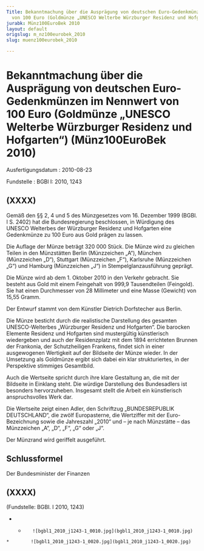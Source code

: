 ```yaml
---
Title: Bekanntmachung über die Ausprägung von deutschen Euro-Gedenkmünzen im Nennwert
  von 100 Euro (Goldmünze „UNESCO Welterbe Würzburger Residenz und Hofgarten“)
jurabk: Münz100EuroBek 2010
layout: default
origslug: m_nz100eurobek_2010
slug: muenz100eurobek_2010

---
```


# Bekanntmachung über die Ausprägung von deutschen Euro-Gedenkmünzen im Nennwert von 100 Euro (Goldmünze „UNESCO Welterbe Würzburger Residenz und Hofgarten“) (Münz100EuroBek 2010)

Ausfertigungsdatum
:   2010-08-23

Fundstelle
:   BGBl I: 2010, 1243

## (XXXX)

Gemäß den §§ 2, 4 und 5 des Münzgesetzes vom 16. Dezember 1999 (BGBl.
I S. 2402) hat die Bundesregierung beschlossen, in Würdigung des
UNESCO Welterbes der Würzburger Residenz und Hofgarten eine
Gedenkmünze zu 100 Euro aus Gold prägen zu lassen.

Die Auflage der Münze beträgt 320 000 Stück. Die Münze wird zu
gleichen Teilen in den Münzstätten Berlin (Münzzeichen „A“), München
(Münzzeichen „D“), Stuttgart (Münzzeichen „F“), Karlsruhe (Münzzeichen
„G“) und Hamburg (Münzzeichen „J“) in Stempelglanzausführung geprägt.

Die Münze wird ab dem 1. Oktober 2010 in den Verkehr gebracht. Sie
besteht aus Gold mit einem Feingehalt von 999,9 Tausendteilen
(Feingold). Sie hat einen Durchmesser von 28 Millimeter und eine Masse
(Gewicht) von 15,55 Gramm.

Der Entwurf stammt von dem Künstler Dietrich Dorfstecher aus Berlin.

Die Münze besticht durch die realistische Darstellung des gesamten
UNESCO-Welterbes „Würzburger Residenz und Hofgarten“. Die barocken
Elemente Residenz und Hofgarten sind mustergültig künstlerisch
wiedergeben und auch der Residenzplatz mit dem 1894 errichteten
Brunnen der Frankonia, der Schutzheiligen Frankens, findet sich in
einer ausgewogenen Wertigkeit auf der Bildseite der Münze wieder. In
der Umsetzung als Goldmünze ergibt sich dabei ein klar strukturiertes,
in der Perspektive stimmiges Gesamtbild.

Auch die Wertseite spricht durch ihre klare Gestaltung an, die mit der
Bildseite in Einklang steht. Die würdige Darstellung des Bundesadlers
ist besonders hervorzuheben. Insgesamt stellt die Arbeit ein
künstlerisch anspruchsvolles Werk dar.

Die Wertseite zeigt einen Adler, den Schriftzug „BUNDESREPUBLIK
DEUTSCHLAND“, die zwölf Europasterne, die Wertziffer mit der Euro-
Bezeichnung sowie die Jahreszahl „2010“ und – je nach Münzstätte – das
Münzzeichen „A“, „D“, „F“, „G“ oder „J“.

Der Münzrand wird geriffelt ausgeführt.

## Schlussformel

Der Bundesminister der Finanzen

## (XXXX)

(Fundstelle: BGBl. I 2010, 1243)


*    *        ![bgbl1_2010_j1243-1_0010.jpg](bgbl1_2010_j1243-1_0010.jpg)
    *        ![bgbl1_2010_j1243-1_0020.jpg](bgbl1_2010_j1243-1_0020.jpg)


